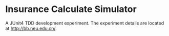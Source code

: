 
Insurance Calculate Simulator
==================================

A JUnit4 TDD development experiment. The experiment details are located at http://bb.neu.edu.cn/.

